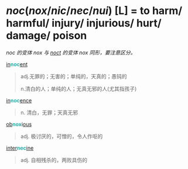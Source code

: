 # _noc_(_nox_/_nic_/_nec_/_nui_) [L] = to harm/ harmful/ injury/ injurious/ hurt/ damage/ poison

*_noc_ 的变体 _nox_ 与 [_noct_](_noct_.md) 的变体 _nox_ 同形，要注意区分。*

[in](in-.1.md)<b style="color: #20B2AA;">noc</b>[ent](-ent.md)
> adj.无罪的；无害的；单纯的，天真的；愚钝的 
>
> n.清白的人；单纯的人；无真无邪的人(尤其指孩子)

[in](in-.1.md)<b style="color: #20B2AA;">noc</b>[ence](-ence.md)
> n. 清白，无罪；天真无邪

[ob](ob-.md)<b style="color: #20B2AA;">nox</b>i[ous](-ous.md)
> adj. 极讨厌的，可憎的，令人作呕的

[inter](inter-.md)<b style="color: #20B2AA;">nec</b>[ine](-ine.md)
>  adj. 自相残杀的，两败具伤的